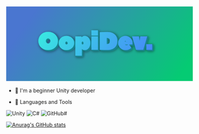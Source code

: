 ![Header](https://github.com/OOpipoo/OOpipoo/blob/main/assets/image.png)

- 🔭 I'm a beginner Unity developer

- 🌱 Languages and Tools

![Unity](https://img.shields.io/badge/-Unity-348DA1?style=for-the-badge&logo=Unity&logoColor=100A08)
![C#](https://img.shields.io/badge/-Csharp-348DA1?style=for-the-badge&logo=Csharp&logoColor=350288)
![GitHub#](https://img.shields.io/badge/-GitHub-348DA1?style=for-the-badge&logo=GitHub&logoColor=350288)

[![Anurag's GitHub stats](https://github-readme-stats.vercel.app/api?username=Oopipoo&show_icons=true&count_private=false&theme=radical)](https://github.com/anuraghazra/github-readme-stats)



 